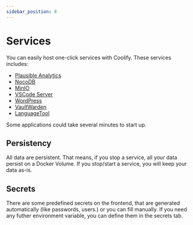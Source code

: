 ```yaml
---
sidebar_position: 8
---
```


# Services

You can easily host one-click services with Coolify. These services includes:

- [Plausible Analytics](https://plausible.io)
- [NocoDB](https://nocodb.com)
- [MinIO](https://min.io)
- [VSCode Server](https://github.com/cdr/code-server)
- [WordPress](https://wordpress.org)
- [VaultWarden](https://github.com/dani-garcia/vaultwarden)
- [LanguageTool](https://languagetool.org/)

Some applications could take several minutes to start up.

## Persistency

All data are persistent. That means, if you stop a service, all your data persist on a Docker Volume. If you stop/start a service, you will keep your data as-is.

## Secrets
There are some predefined secrets on the frontend, that are generated automatically (like passwords, users.) or you can fill manually. If you need any futher environment variable, you can define them in the secrets tab.